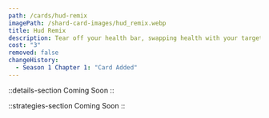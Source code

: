 ```yaml
---
path: /cards/hud-remix
imagePath: /shard-card-images/hud_remix.webp
title: Hud Remix
description: Tear off your health bar, swapping health with your target Lancer.
cost: "3"
removed: false
changeHistory:
  - Season 1 Chapter 1: "Card Added"
---
```


::details-section
Coming Soon
::

::strategies-section
Coming Soon
::

